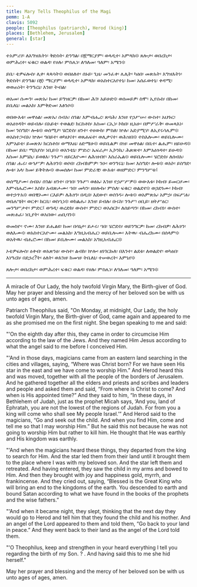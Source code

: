 ```yaml
---
title: Mary Tells Theophilus of the Magi
pemm: 1-A
clavis: 5092
people: [Theophilus (patriarch), Herod (king)]
places: [Bethlehem, Jerusalem]
general: [star]
---
```

ተአምሪሃ፡ ለእግዝእትነ፡ ቅድስት፡ ድንግል፡ በ፪ማርያም፡ ወላዲተ፡ አምላክ፨ ጸሎታ፡ ወበረከታ፡ ወምሕረተ፡ ፍቁር፡ ወልዳ፡ የሀሉ፡ ምስሌነ፡ ለዓለመ፡ ዓለም፡ አሜን፨

ይቤ፡ ቴዎፍሎስ፡ ሊቀ፡ ጳጳሳት፨ ወበዕለተ፡ ሰኑይ፡ ጊዜ፡ መንፈቀ፡ ሌሊት፡ ካዕበ፡ መጽአት፡ እግዝእትነ፡ ቅድስት፡ ድንግል፡ በ፪፡ ማርያም፡ ወላዲተ፡ አምላክ፡ ወአስተርአየተኒ፡ ከመ፡ አሰፈወተኒ፡ ቀዳሚ፡ ወወጠነት፡ ትንግረኒ፡ እንዘ፡ ትብል፡

ወአመ፡ ሰሙን፡ መጽኡ፡ ከመ፡ ይግዝርዎ፡ በከመ፡ ሕገ፡ አይሁድ፨ ወሰመይዎ፡ ስሞ፡ ኢየሱስ፡ በከመ፡ ይቤለኒ፡ መልአክ፡ እምቅድመ፡ እፅንሶ፨

ወበውእቱ፡ መዋዕል፡ መጽኡ፡ ሰብአ፡ ሰገል፡ እምብሔረ፡ ጽባሕ፡ እንዘ፡ የኃሥሡ፡ ውስተ፡ አህጉር፡ ወአዕፃዳት፡ ወይብሉ፡ በአይቴ፡ ተወልደ፡ ክርስቶስ፡ እስመ፡ ርኢነ፡ ኮከበ፡ ዚአሁ፡ በምሥራቅ፡ ወመጻእነ፡ ከመ፡ ንስግድ፡ ሎቱ፨ ወሰሚዖ፡ ሄሮድስ፡ ዘንተ፡ ተሀውከ፡ ምስለ፡ ኵሉ፡ አድያሚሃ፡ ለኢየሩሳሌም፨ ወአስተጋብአ፡ ኵሎ፡ ዓበይተ፡ ወካህናተ፡ ወጸሐፍተ፡ ወሊቃናተ፡ ወሕዝበ፨ ተስእሎሙ፡ ወይቤሎሙ፡ እምአይቴ፡ ይመጽእ፡ ክርስቶስ፡ ወማእዜ፡ ዕድሜሁ፨ ወይቤልዎ፡ በዝ፡ መዋዕል፡ በቤተ፡ ልሔም፡ ዘይሁዳ፨ በከመ፡ ይቤ፡ ሚክያስ፡ ነቢይ፨ ወአንቲኒ፡ ምድረ፡ ኤፍራታ፡ ኢኮንኪ፡ ሕጽጽተ፡ እምአዕፃዳተ፡ ይሁዳ፨ እስመ፡ እምኔኪ፡ ይወፅእ፡ ንጉሥ፡ ዘይርእዮሙ፡ ለሕዝብየ፡ እስራኤል፨ ወይቤሎሙ፡ ሄሮድስ፡ ለሰብአ፡ ሰገል፡ ሑሩ፡ ወኅሥዎ፡ ለሕፃን፨ ወሶበ፡ ረከብክምዎ፡ ንዑ፡ ወንግሩኒ፡ ከመ፡ እስግድ፡ ሎቱ፨ ወአኮ፡ ይስግድ፡ ሎቱ፡ አላ፡ ከመ፡ ይቅትሎ፨ ወመሰሎ፡ ከመ፡ ምድራዊ፡ ውእቱ፡ ወዘምድር፡ ምንግሥቱ፤

ወሰሚዖሙ፡ ሰብአ፡ ሰገል፡ ዘንተ፡ በኀበ፡ ንጉሥ፡ ወፅኡ፡ እንዘ፡ የኃሥሥዎ፨ ወውእቱ፡ ኮከብ፡ ይመርሆሙ፡ እምብሔሮሙ፡ እስከ፡ አብጽሖሙ፡ ኀበ፡ መካን፡ ዘሀሎኩ፡ ምስለ፡ ፍቁር፡ ወልድየ፨ ወኃደጎሙ፡ ኮከብ፡ ወተኃጥአ፨ ወበዊኦሙ፡ ርእይዎ፡ ለሕፃን፡ በዲበ፡ እደውየ፡ ወሰገዱ፡ ሎቱ፨ ወአምጽኡ፡ አምኃ፡ በፍሥሐ፡ ወበሐሤት፡ ወርቀ፡ ከርቤ፡ ወስኂነ፨ ወከልሑ፡ እንዘ፡ ይብሉ፡ ቡሩክ፡ ንጉሥ፡ ዐቢይ፡ ዘትሥዕር፡ መንግሥታተ፡ ምድር፤ ወዓዲ፡ ወረድከ፡ ውስተ፡ ምድር፡ ወአሰርኮ፡ ለሰይጣን፡ በከመ፡ ረከብነ፡ ውስተ፡ መጽሐፈ፡ ነቢያት፡ ወአበው፡ ጠቢባን፨

ወመስዮ፡ ኖሙ፡ እንዘ፡ ይሔልዩ፡ ከመ፡ በሳኒታ፡ ይሖሩ፡ ኀበ፡ ሄሮድስ፡ ወይንግርዎ፡ ከመ፡ ረከብዎ፡ ለሕፃን፡ ወለእሙ፨ ወአስተርአዮሙ፡ መልአከ፡ እግዚአብሔር፡ ወይቤሎሙ፡ እትዉ፡ ብሔረክሙ፡ በሰላም፨ ወአትዉ፡ ብሔሮሙ፡ በከመ፡ ይቤሎሙ፡ መልአከ፡ አግዚአብሔር፨

ኦቴዎፍሎስ፡ ዕቀብ፡ ወአጽንዕ፡ ውስተ፡ ልብከ፡ ኵሎ፡ ዘነገርኩለ፡ በእንተ፡ ልደቱ፡ ለወልድየ፡ ወካዕበ፡ እነግረከ፡ በደኃረ?ት፡ ዕለት፡ ወእንዘ፡ ከመዝ፡ ትቤለኒ፡ ተሠወረት፡ እምኔየ፨

ጸሎታ፡ ወበረከታ፡ ወምሕረተ፡ ፍቁር፡ ወልዳ፡ የሀሉ፡ ምስሌነ፡ ለዓለመ፡ ዓለም፡ አሜን፨

----

A miracle of Our Lady, the holy twofold Virgin Mary, the Birth-giver of God. May her prayer and blessing and the mercy of her beloved son be with us unto ages of ages, amen.

Patriarch Theophilus said, "On Monday, at midnight, Our Lady, the holy twofold Virgin Mary, the Birth-giver of God, came again and appeared to me as she promised me on the first night. She began speaking to me and said:

"'On the eighth day after this, they came in order to circumcise Him according to the law of the Jews. And they named Him Jesus according to what the angel said to me before I conceived Him.

"'And in those days, magicians came from an eastern land searching in the cities and villages, saying, “Where was Christ born? For we have seen His star in the east and we have come to worship Him.” And Herod heard this and was moved, together with all the people of the borders of Jerusalem. And he gathered together all the elders and priests and scribes and leaders and people and asked them and said, “From where is Christ to come? And when is His appointed time?” And they said to him, “In these days, in Bethlehem of Judah, just as the prophet Micah says, ‘And you, land of Ephratah, you are not the lowest of the regions of Judah. For from you a king will come who shall see My people Israel.’” And Herod said to the magicians, “Go and seek out the child. And when you find Him, come and tell me so that I may worship Him.” But he said this not because he was not going to worship Him but rather to kill him. He thought that He was earthly and His kingdom was earthly.

"'And when the magicians heard these things, they departed from the king to search for Him. And the star led them from their land until it brought them to the place where I was with my beloved son. And the star left them and retreated. And having entered, they saw the child in my arms and bowed to Him. And then they brought with joy and happiness gold, myrrh, and frankincense. And they cried out, saying, “Blessed is the Great King who will bring an end to the kingdoms of the earth. You descended to earth and bound Satan according to what we have found in the books of the prophets and the wise fathers.”

"'And when it became night, they slept, thinking that the next day they would go to Herod and tell him that they found the child and his mother. And an angel of the Lord appeared to them and told them, “Go back to your land in peace.” And they went back to their land as the angel of the Lord told them.

"'O Theophilus, keep and strengthen in your heard everything I tell you regarding the birth of my Son. ? . And having said this to me she hid herself."

May her prayer and blessing and the mercy of her beloved son be with us unto ages of ages, amen.